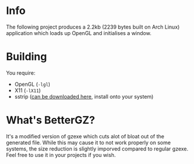 # Info
The following project produces a 2.2kb (2239 bytes built on Arch Linux) application which loads up OpenGL and initialises a window. 

# Building
You require:

- OpenGL (`-lgl`)
- X11 (`-lX11`)
- sstrip ([can be downloaded here](https://github.com/aunali1/super-strip), install onto your system)

# What's BetterGZ?

It's a modified version of gzexe which cuts alot of bloat out of the generated file. While this may cause it to not work properly on some systems, the size reduction is slightly imporved compared to regular gzexe. Feel free to use it in your projects if you wish.
